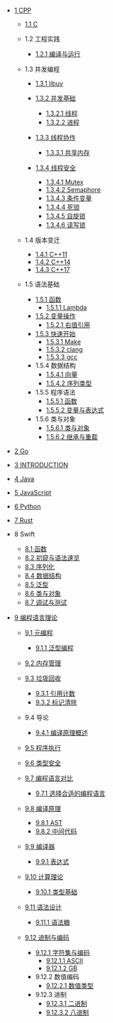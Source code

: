   - [1 CPP](/CPP/README.md)
    - [1.1 C](/CPP/C/README.md)
      
    - 1.2 工程实践
      - [1.2.1 编译与运行](/CPP/工程实践/编译与运行/README.md)
        
    - 1.3 并发编程
      - [1.3.1 libuv](/CPP/并发编程/libuv/README.md)
        
      - [1.3.2 并发基础](/CPP/并发编程/并发基础/README.md)
        - [1.3.2.1 线程](/CPP/并发编程/并发基础/线程.md)
        - [1.3.2.2 进程](/CPP/并发编程/并发基础/进程.md)
      - [1.3.3 线程协作](/CPP/并发编程/线程协作/README.md)
        - [1.3.3.1 共享内存](/CPP/并发编程/线程协作/共享内存.md)
      - [1.3.4 线程安全](/CPP/并发编程/线程安全/README.md)
        - [1.3.4.1 Mutex](/CPP/并发编程/线程安全/Mutex.md)
        - [1.3.4.2 Semaphore](/CPP/并发编程/线程安全/Semaphore.md)
        - [1.3.4.3 条件变量](/CPP/并发编程/线程安全/条件变量.md)
        - [1.3.4.4 死锁](/CPP/并发编程/线程安全/死锁.md)
        - [1.3.4.5 自旋锁](/CPP/并发编程/线程安全/自旋锁.md)
        - [1.3.4.6 读写锁](/CPP/并发编程/线程安全/读写锁.md)
    - 1.4 版本变迁
      - [1.4.1 C++11](/CPP/版本变迁/C++11.md)
      - [1.4.2 C++14](/CPP/版本变迁/C++14.md)
      - [1.4.3 C++17](/CPP/版本变迁/C++17.md)
    - 1.5 语法基础
      - [1.5.1 函数](/CPP/语法基础/函数/README.md)
        - [1.5.1.1 Lambda](/CPP/语法基础/函数/Lambda.md)
      - [1.5.2 变量操作](/CPP/语法基础/变量操作/README.md)
        - [1.5.2.1 右值引用](/CPP/语法基础/变量操作/右值引用.md)
      - [1.5.3 快速开始](/CPP/语法基础/快速开始/README.md)
        - [1.5.3.1 Make](/CPP/语法基础/快速开始/Make.md)
        - [1.5.3.2 clang](/CPP/语法基础/快速开始/clang.md)
        - [1.5.3.3 gcc](/CPP/语法基础/快速开始/gcc.md)
      - 1.5.4 数据结构
        - [1.5.4.1 向量](/CPP/语法基础/数据结构/向量.md)
        - [1.5.4.2 序列类型](/CPP/语法基础/数据结构/序列类型.md)
      - 1.5.5 程序语法
        - [1.5.5.1 函数](/CPP/语法基础/程序语法/函数.md)
        - [1.5.5.2 变量与表达式](/CPP/语法基础/程序语法/变量与表达式.md)
      - 1.5.6 类与对象
        - [1.5.6.1 类与对象](/CPP/语法基础/类与对象/类与对象.md)
        - [1.5.6.2 继承与重载](/CPP/语法基础/类与对象/继承与重载.md)
  - [2 Go](/Go/README.md)
    
  - [3 INTRODUCTION](/INTRODUCTION.md)
  - [4 Java](/Java/README.md)
    
  - [5 JavaScript](/JavaScript/README.md)
    
  - [6 Python](/Python/README.md)
    
  - [7 Rust](/Rust/README.md)
    
  - 8 Swift
    - [8.1 函数](/Swift/函数.md)
    - [8.2 初窥与语法速览](/Swift/初窥与语法速览.md)
    - [8.3 序列化](/Swift/序列化.md)
    - [8.4 数据结构](/Swift/数据结构.md)
    - [8.5 泛型](/Swift/泛型.md)
    - [8.6 类与对象](/Swift/类与对象.md)
    - [8.7 调试与测试](/Swift/调试与测试.md)
  - [9 编程语言理论](/编程语言理论/README.md)
    - [9.1 元编程](/编程语言理论/元编程/README.md)
      - [9.1.1 泛型编程](/编程语言理论/元编程/泛型编程.md)
    - [9.2 内存管理](/编程语言理论/内存管理/README.md)
      
    - [9.3 垃圾回收](/编程语言理论/垃圾回收/README.md)
      - [9.3.1 引用计数](/编程语言理论/垃圾回收/引用计数.md)
      - [9.3.2 标记清除](/编程语言理论/垃圾回收/标记清除.md)
    - 9.4 导论
      - [9.4.1 编译原理概述](/编程语言理论/导论/编译原理概述.md)
    - [9.5 程序执行](/编程语言理论/程序执行/README.md)
      
    - [9.6 类型安全](/编程语言理论/类型安全/README.md)
      
    - [9.7 编程语言对比](/编程语言理论/编程语言对比/README.md)
      - [9.7.1 选择合适的编程语言](/编程语言理论/编程语言对比/选择合适的编程语言.md)
    - [9.8 编译原理](/编程语言理论/编译原理/README.md)
      - [9.8.1 AST](/编程语言理论/编译原理/AST.md)
      - [9.8.2 中间代码](/编程语言理论/编译原理/中间代码.md)
    - [9.9 编译器](/编程语言理论/编译器/README.md)
      - [9.9.1 表达式](/编程语言理论/编译器/表达式.md)
    - [9.10 计算理论](/编程语言理论/计算理论/README.md)
      - [9.10.1 类型基础](/编程语言理论/计算理论/类型基础.md)
    - [9.11 语法设计](/编程语言理论/语法设计/README.md)
      - [9.11.1 语法糖](/编程语言理论/语法设计/语法糖.md)
    - [9.12 进制与编码](/编程语言理论/进制与编码/README.md)
      - [9.12.1 字符集与编码](/编程语言理论/进制与编码/字符集与编码/README.md)
        - [9.12.1.1 ASCII](/编程语言理论/进制与编码/字符集与编码/ASCII.md)
        - [9.12.1.2 GB](/编程语言理论/进制与编码/字符集与编码/GB.md)
      - 9.12.2 数值编码
        - [9.12.2.1 数值类型](/编程语言理论/进制与编码/数值编码/数值类型.md)
      - 9.12.3 进制
        - [9.12.3.1 二进制](/编程语言理论/进制与编码/进制/二进制.md)
        - [9.12.3.2 八进制](/编程语言理论/进制与编码/进制/八进制.md)